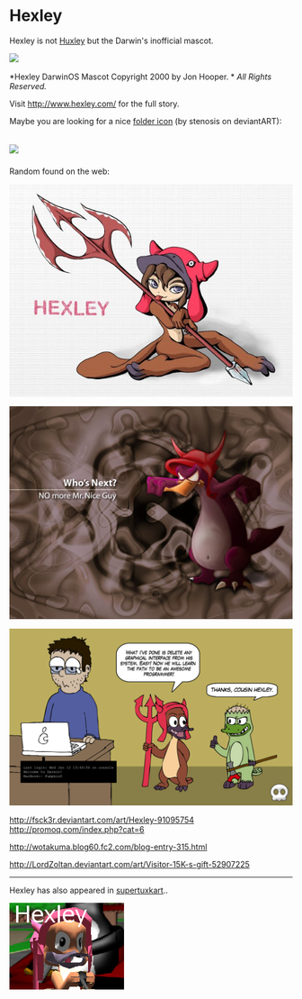 Hexley
======

Hexley is not [Huxley](http://en.wikipedia.org/wiki/Thomas_Huxley) but the Darwin's inofficial mascot.

[![](http://www.hexley.com/images/hexley_450_pngs/hexley_fork_450.png)](http://www.hexley.com/images/hexley_450_pngs/hexley_fork_450.png)

*Hexley DarwinOS Mascot Copyright 2000 by Jon Hooper. *
*All Rights Reserved.*


Visit <http://www.hexley.com/> for the full story.


Maybe you are looking for a nice [folder icon](http://stenosis.deviantart.com/art/Leopard-Folder-Icon-Hexley-91749518) (by stenosis on deviantART):

![](../_/rsrc/1222469682904/curious/hexley/Folder_Hexley.jpg%3Fheight=200&width=200)
------------------------------------------------------------------------
Random found on the web:


![](/img/curious/hexley/Hexley2.jpg)

![](/img/curious/hexley/Whos_NeXT_1024x768.jpg)

![](/img/curious/hexley/Visitor_15K__s_gift_by_LordZoltan.png)



http://fsck3r.deviantart.com/art/Hexley-91095754
http://promoq.com/index.php?cat=6

http://wotakuma.blog60.fc2.com/blog-entry-315.html

http://LordZoltan.deviantart.com/art/Visitor-15K-s-gift-52907225

------------------------------------------------------------------------
Hexley has also appeared in [supertuxkart](http://supertuxkart.sourceforge.net/)..


![](/img/curious/hexley/hexley%20face%20in%20supertuxkart.png)

